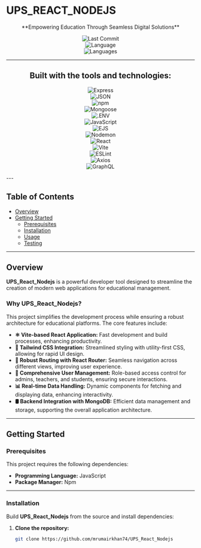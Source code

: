 
# UPS_REACT_NODEJS
<div align="center">
**Empowering Education Through Seamless Digital Solutions**

![Last Commit](https://img.shields.io/badge/last%20commit-april-blue)  
![Language](https://img.shields.io/badge/javascript-99.6%25-yellow)  
![Languages](https://img.shields.io/badge/languages-3-blue)

---

## Built with the tools and technologies:

![Express](https://img.shields.io/badge/Express-black)  
![JSON](https://img.shields.io/badge/JSON-lightgrey)  
![npm](https://img.shields.io/badge/npm-red)  
![Mongoose](https://img.shields.io/badge/Mongoose-darkred)  
![.ENV](https://img.shields.io/badge/.ENV-lightgrey)  
![JavaScript](https://img.shields.io/badge/JavaScript-yellow)  
![EJS](https://img.shields.io/badge/EJS-green)  
![Nodemon](https://img.shields.io/badge/Nodemon-green)  
![React](https://img.shields.io/badge/React-blue)  
![Vite](https://img.shields.io/badge/Vite-purple)  
![ESLint](https://img.shields.io/badge/ESLint-blue)  
![Axios](https://img.shields.io/badge/Axios-lightblue)  
![GraphQL](https://img.shields.io/badge/GraphQL-pink)
</div>
---

## Table of Contents

- [Overview](#overview)
- [Getting Started](#getting-started)
  - [Prerequisites](#prerequisites)
  - [Installation](#installation)
  - [Usage](#usage)
  - [Testing](#testing)

---

## Overview

**UPS_React_Nodejs** is a powerful developer tool designed to streamline the creation of modern web applications for educational management.

### Why UPS_React_Nodejs?

This project simplifies the development process while ensuring a robust architecture for educational platforms. The core features include:

- **⚛️ Vite-based React Application:** Fast development and build processes, enhancing productivity.
- **🌟 Tailwind CSS Integration:** Streamlined styling with utility-first CSS, allowing for rapid UI design.
- **🧭 Robust Routing with React Router:** Seamless navigation across different views, improving user experience.
- **🔐 Comprehensive User Management:** Role-based access control for admins, teachers, and students, ensuring secure interactions.
- **📊 Real-time Data Handling:** Dynamic components for fetching and displaying data, enhancing interactivity.
- **🛢️ Backend Integration with MongoDB:** Efficient data management and storage, supporting the overall application architecture.

---

## Getting Started

### Prerequisites

This project requires the following dependencies:

- **Programming Language:** JavaScript  
- **Package Manager:** Npm

---

### Installation

Build **UPS_React_Nodejs** from the source and install dependencies:

1. **Clone the repository:**

   ```bash
   git clone https://github.com/mrumairkhan74/UPS_React_Nodejs
   
